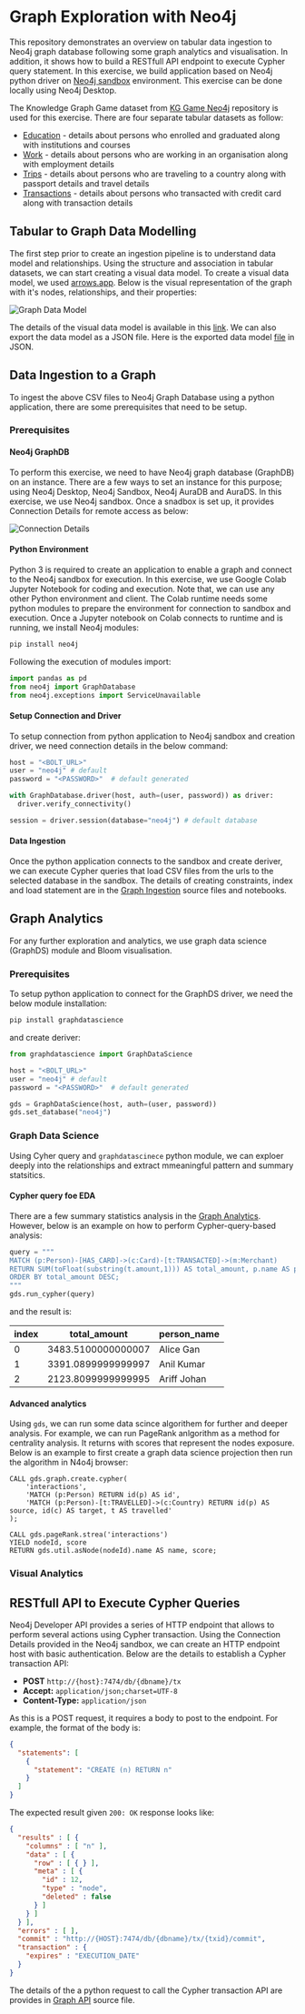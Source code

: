 # Graph Exploration with Neo4j

This repository demonstrates an overview on tabular data ingestion to Neo4j graph database following some graph analytics and visualisation. In addition, it shows how to build a RESTfull API endpoint to execute Cypher query statement. In this exercise, we build application based on Neo4j python driver on [Neo4j sandbox](https://sandbox.neo4j.com/) environment. This exercise can be done locally using Neo4j Desktop.

The Knowledge Graph Game dataset from [KG Game Neo4j](https://github.com/maruthiprithivi/kg_game_neo4j) repository is used for this exercise. There are four separate tabular datasets as follow:

- [Education](./data/sng_education.csv) - details about persons who enrolled and graduated along with institutions and courses
- [Work](./data/sng_work.csv) - details about persons who are working in an organisation along with employment details
- [Trips](./data/sng_trips.csv) - details about persons who are traveling to a country along with passport details and travel details
- [Transactions](./data/sng_transaction.csv) - details about persons who transacted with credit card along with transaction details

## Tabular to Graph Data Modelling

The first step prior to create an ingestion pipeline is to understand data model and relationships. Using the structure and association in tabular datasets, we can start creating a visual data model. To create a visual data model, we used [arrows.app](https://arrows.app/). Below is the visual representation of the graph with it's nodes, relationships, and their properties:

![Graph Data Model](./data_model/graph_data_model.png)

The details of the visual data model is available in this [link](https://arrows.app/#/local/id=1Lb2VC1gtOfrXMYKSvf8). We can also export the data model as a JSON file. Here is the exported data model [file](./data_model/graph_data_model.josn) in JSON.

## Data Ingestion to a Graph

To ingest the above CSV files to Neo4j Graph Database using a python application, there are some prerequisites that need to be setup.

### Prerequisites

#### Neo4j GraphDB
To perform this exercise, we need to have Neo4j graph database (GraphDB) on an instance. There are a few ways to set an instance for this purpose; using Neo4j Desktop, Neo4j Sandbox, Neo4j AuraDB and AuraDS. In this exercise, we use Neo4j sandbox. Once a snadbox is set up, it provides Connection Details for remote access as below: 

![Connection Details](./images/connection_details.png)

#### Python Environment
Python 3 is required to create an application to enable a graph and connect to the Neo4j sandbox for execution. In this exercise, we use Google Colab Jupyter Notebook for coding and execution. Note that, we can use any other Python environment and client. The Colab runtime needs some python modules to prepare the environment for connection to sandbox and execution. Once a Jupyter notebook on Colab connects to runtime and is running, we install Neo4j modules:

```bash
pip install neo4j
```

Following the execution of modules import:

```python
import pandas as pd
from neo4j import GraphDatabase
from neo4j.exceptions import ServiceUnavailable
```

#### Setup Connection and Driver
To setup connection from python application to Neo4j sandbox and creation driver, we need connection details in the below command:

```python
host = "<BOLT_URL>" 
user = "neo4j" # default
password = "<PASSWORD>"  # default generated

with GraphDatabase.driver(host, auth=(user, password)) as driver:
  driver.verify_connectivity()

session = driver.session(database="neo4j") # default database
```

#### Data Ingestion
Once the python application connects to the sandbox and create deriver, we can execute Cypher queries that load CSV files from the urls to the selected database in the sandbox. The details of creating constraints, index and load statement are in the [Graph Ingestion](./src/graph_ingestion.ipynb) source files and notebooks.


## Graph Analytics
For any further exploration and analytics, we use graph data science (GraphDS) module and Bloom visualisation. 

### Prerequisites
To setup python application to connect for the GraphDS driver, we need the below module installation:

```bash
pip install graphdatascience
```

and create deriver:

```python
from graphdatascience import GraphDataScience

host = "<BOLT_URL>" 
user = "neo4j" # default
password = "<PASSWORD>"  # default generated

gds = GraphDataScience(host, auth=(user, password))
gds.set_database("neo4j")
```

### Graph Data Science
Using Cyher query and `graphdatascinece` python module, we can exploer deeply into the relationships and extract mmeaningful pattern and summary statsitics.

#### Cypher query foe EDA
There are a few summary statistics analysis in the [Graph Analytics](./src/). However, below is an example on how to perform Cypher-query-based analysis:

```python
query = """
MATCH (p:Person)-[HAS_CARD]->(c:Card)-[t:TRANSACTED]->(m:Merchant)
RETURN SUM(toFloat(substring(t.amount,1))) AS total_amount, p.name AS person_name
ORDER BY total_amount DESC;
"""
gds.run_cypher(query)
```

and the result is:

|index|total_amount|person_name|
|-----|------------|-----------|
|0    |3483.5100000000007|Alice Gan  |
|1    |3391.0899999999997|Anil Kumar |
|2    |2123.8099999999995|Ariff Johan|

#### Advanced analytics
Using `gds`, we can run some data scince algorithem for further and deeper analysis. For example, we can run PageRank anlgorithm as a method for centrality analysis. It returns with scores that represent the nodes exposure. Below is an example to first create a graph data science projection then run the algorithm in N4o4j browser:

```cypher
CALL gds.graph.create.cypher(
    'interactions',
    'MATCH (p:Person) RETURN id(p) AS id',
    'MATCH (p:Person)-[t:TRAVELLED]->(c:Country) RETURN id(p) AS source, id(c) AS target, t AS travelled'
);

CALL gds.pageRank.strea('interactions')
YIELD nodeId, score
RETURN gds.util.asNode(nodeId).name AS name, score;
```

### Visual Analytics


## RESTfull API to Execute Cypher Queries
Neo4j Developer API provides a series of HTTP endpoint that allows to perform several actions using Cypher transaction. Using the Connection Details provided in the Neo4j sandbox, we can create an HTTP endpoint host with basic authentication. Below are the details to establish a Cypher transaction API:

- **POST** `http://{host}:7474/db/{dbname}/tx`
- **Accept:** `application/json;charset=UTF-8`
- **Content-Type:** `application/json`

As this is a POST request, it requires a body to post to the endpoint. For example, the format of the body is:

```json
{
  "statements": [
    {
      "statement": "CREATE (n) RETURN n"
    }
  ]
}
```

The expected result given `200: OK` response looks like:

```json
{
  "results" : [ {
    "columns" : [ "n" ],
    "data" : [ {
      "row" : [ { } ],
      "meta" : [ {
        "id" : 12,
        "type" : "node",
        "deleted" : false
      } ]
    } ]
  } ],
  "errors" : [ ],
  "commit" : "http://{HOST}:7474/db/{dbname}/tx/{txid}/commit",
  "transaction" : {
    "expires" : "EXECUTION_DATE"
  }
}
```

The details of the a python request to call the Cypher transaction API are provides in [Graph API](./src/graph_api.py) source file.
